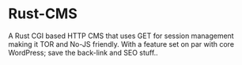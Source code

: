 # Rust-CMS
A Rust CGI based HTTP CMS that uses GET for session management making it TOR and No-JS friendly. With a feature set on par with core WordPress; save the back-link and SEO stuff..
